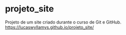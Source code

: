 # projeto_site
 Projeto de um site criado durante o curso de Git e GitHub.
https://lucaswyllamys.github.io/projeto_site/
